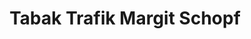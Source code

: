 ---
title: "Tabak Trafik Margit Schopf"
url: /muenzkirchen/tabak-trafik-margit-schopf/
shop: Tabak
---